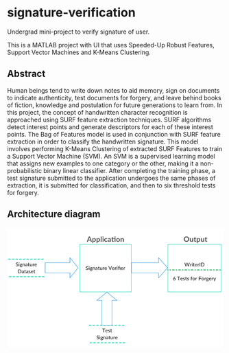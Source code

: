 # signature-verification
Undergrad mini-project to verify signature of user.

This is a MATLAB project with UI that uses Speeded-Up Robust Features, Support Vector Machines and K-Means Clustering.

## Abstract
Human beings tend to write down notes to aid memory, sign on documents to indicate authenticity, test documents for forgery, and leave behind books of fiction, knowledge and postulation for future generations to learn from. In this project, the concept of handwritten character recognition is approached using SURF feature extraction techniques. SURF algorithms detect interest points and generate descriptors for each of these interest points. The Bag of Features model is used in conjunction with SURF feature extraction in order to classify the handwritten signature. This model involves performing K-Means Clustering of extracted SURF Features to train a Support Vector Machine (SVM). An SVM is a supervised learning model that assigns new examples to one category or the other, making it a non-probabilistic binary linear classifier. After completing the training phase, a test signature submitted to the application undergoes the same phases of extraction, it is submitted for classification, and then to six threshold tests for forgery.

## Architecture diagram
![Architecture diagram](/images/diagram.png)
